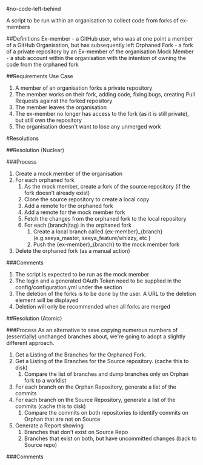 #no-code-left-behind

A script to be run within an organisation to collect code from forks of ex-members

##Definitions
Ex-member - a GitHub user, who was at one point a member of a GitHub Organisation, but has subsequently left
Orphaned Fork - a fork of a private repository by an Ex-member of the organisation
Mock Member - a stub account within the organisation with the intention of owning the code from the orphaned fork

##Requirements Use Case

1. A member of an organisation forks a private repository
2. The member works on their fork, adding code, fixing bugs, creating Pull Requests against the forked repository
3. The member leaves the organisation
4. The ex-member no longer has access to the fork (as it is still private), but still own the repository
5. The organisation doesn't want to lose any unmerged work  

#Resolutions

##Resolution (Nuclear)

###Process
1. Create a mock member of the organisation 
2. For each orphaned fork
	1. As the mock member, create a fork of the source repository (if the fork doesn't already exist)
	2. Clone the source repository to create a local copy  
	3. Add a remote for the orphaned fork
	4. Add a remote for the mock member fork
	5. Fetch the changes from the orphaned fork to the local repository
	6. For each (branch|tag) in the orphaned fork
		1. Create a local branch called {ex-member}\_{branch} (e.g.seeya\_master, seeya\_feature/whizzy, etc )
		2. Push the {ex-member}\_{branch} to the mock member fork
3. Delete the orphaned fork (as a manual action)

###Comments
1. The script is expected to be run as the mock member
  1. The login and a generated OAuth Token need to be supplied in the config/configuration.yml under the section 
  2. The deletion of the forks is to be done by the user.  A URL to the deletion element will be displayed
  3. Deletion will only be recommended when all forks are merged

##Resolution (Atomic)

###Process
As an alternative to save copying numerous numbers of (essentially) unchanged branches about, we're going to adopt a slightly different approach.
1. Get a Listing of the Branches for the Orphaned Fork.  
2. Get a Listing of the Branches for the Source repository. (cache this to disk)  
	1. Compare the list of branches and dump branches only on Orphan fork to a worklist
3. For each branch on the Orphan Repository, generate a list of the commits
4. For each branch on the Source Repository, generate a list of the commits (cache this to disk) 
	1. Compare the commits on both repositories to identify commits on Orphan that are not on Source 
5. Generate a Report showing
	1. Branches that don't exist on Source Repo
	2. Branches that exist on both, but have uncommitted changes (back to Source repo)	 
  
###Comments